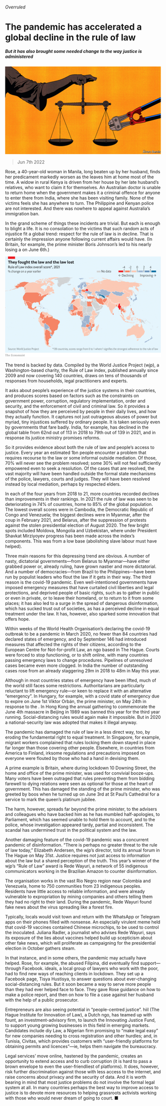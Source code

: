 ###### Overruled

# The pandemic has accelerated a global decline in the rule of law 

##### But it has also brought some needed change to the way justice is administered 

![image](images/20220611_IRD001.jpg) 

> Jun 7th 2022 

Rose, a 40-year-old woman in Manila, long beaten up by her husband, finds her predicament markedly worsen as the  leaves him at home most of the time. A widow in rural Kenya is driven from her house by her late husband’s relatives, who want to claim it for themselves. An Australian doctor is unable to return home when the government makes it a criminal offence for anyone to enter there from India, where she has been visiting family. None of the victims feels she has anywhere to turn. The Philippine and Kenyan police are not interested. And there was nowhere to appeal against Australia’s immigration ban.

In the grand scheme of things these incidents are trivial. But each is enough to blight a life. It is no consolation to the victims that such random acts of injustice fit a global trend: respect for the rule of law is in decline. That is certainly the impression anyone following current affairs would have. (In Britain, for example, the prime minister Boris Johnson’s  led to his nearly losing a  on June 6th.) 

![image](images/20220611_IRM935.png) 


The trend is backed by data. Compiled by the World Justice Project (wjp), a Washington-based charity, the Rule of Law index, published annually since 2009 and now covering 140 countries, draws on tens of thousands of responses from households, legal practitioners and experts. 

It asks about people’s experience of the justice systems in their countries, and produces scores based on factors such as the constraints on government power, corruption, regulatory implementation, order and security, and the enforcement of civil and criminal law. So it provides a snapshot of how they are perceived by people in their daily lives, and how they actually function. It captures not just outrageous abuses of power but myriad, tiny injustices suffered by ordinary people. It is taken seriously even by governments that fare badly. India, for example, has declined in the global table from 62nd out of 113 in 2018 to 79th out of 139 in 2021, and in response its justice ministry promises reforms. 

So it provides evidence about both the rule of law and people’s access to justice. Every year an estimated 1bn people encounter a problem that requires recourse to the law or some informal outside mediation. Of those, 70% will never see the problem resolved; some 30% will not feel sufficiently empowered even to seek a resolution. Of the cases that are resolved, the vast majority will have been handled outside the formal state mechanisms of the police, lawyers, courts and judges. They will have been resolved instead by local mediation, perhaps by respected elders.

In each of the four years from 2018 to 21, more countries recorded declines than improvements in their rankings. In 2021 the rule of law was seen to be deteriorating in 74% of countries, home to 85% of the global population. The lowest overall scores were in Cambodia, the Democratic Republic of Congo and Venezuela; the biggest declines were in Myanmar, after the coup in February 2021, and Belarus, after the suppression of protests against the stolen presidential election of August 2020. The few bright spots included Moldova, Mongolia and Uzbekistan, where under President Shavkat Mirziyoyev progress has been made across the index’s components. This was from a low base (abolishing slave labour must have helped).

Three main reasons for this depressing trend are obvious. A number of nasty, dictatorial governments—from Belarus to Myanmar—have either grabbed power or, already ruling, have grown nastier and more dictatorial. And a number of democracies—from Brazil to the Philippines—have been run by populist leaders who flout the law if it gets in their way. The third reason is the covid-19 pandemic. Even well-intentioned governments have imposed emergency measures that have curtailed civil liberties and legal protections, and deprived people of basic rights, such as to gather in public or even in private, or to leave their homeland, or to return to it from some places; it has also led to a surge in the spread of dangerous disinformation, which has sucked trust out of societies, as has a perceived decline in equal treatment under the law. It has, however, also sparked some innovation that offers hope.

Within weeks of the World Health Organisation’s declaring the covid-19 outbreak to be a pandemic in March 2020, no fewer than 84 countries had declared states of emergency, and by September 146 had introduced measures that affected the rights of their citizens, according to the European Centre for Not-for-profit Law, an ngo based in The Hague. Courts were forced to stop functioning, or to shift online, with many countries passing emergency laws to change procedures. Pipelines of unresolved cases became even more clogged. In India the number of outstanding cases rose from an already staggering 29m in 2018 to 48m in May this year. 

Although in most countries states of emergency have been lifted, much of the world still faces some restrictions. Authoritarians are particularly reluctant to lift emergency rule—or keen to replace it with an alternative “emergency”. In Hungary, for example, with a covid state of emergency due to expire on June 1st Viktor Orbán, the prime minister, on May 24th  in response to the . In Hong Kong the annual gathering to commemorate the June 4th massacre in Beijing in 1989 was banned this year for the third year running. Social-distancing rules would again make it impossible. But in 2020 a national-security law was adopted that makes it illegal anyway.

The pandemic has damaged the rule of law in a less direct way, too, by eroding the fundamental right to equal treatment. In Singapore, for example, migrant workers complained that rules locking them down stayed in place far longer than those covering other people. Elsewhere, in countries from America to Finland, irksome regulations and precautions imposed on everyone were flouted by those who had a hand in devising them. 

A prime example is Britain, where during lockdown 10 Downing Street, the home and office of the prime minister, was used for convivial booze-ups. Many voters have been outraged that rules preventing them from bidding farewell to dying relations were seen as optional for those at the heart of government. This has damaged the standing of the prime minister, who was greeted by boos when he turned up on June 3rd at St Paul’s Cathedral for a service to mark the queen’s platinum jubilee. 

The harm, however, spreads far beyond the prime minister, to the advisers and colleagues who have backed him as he has mumbled half-apologies, to Parliament, which has seemed unable to hold them to account, and to the police, whose investigation appeared tardy, partial and inconsistent. The scandal has undermined trust in the political system and the law.

Another damaging feature of the covid-19 pandemic was a concurrent pandemic of disinformation. “There is perhaps no greater threat to the rule of law today,” Elizabeth Andersen, the wjp’s director, told its annual forum in The Hague on May 31st. Justice requires not just access to information about the law but a shared perception of the truth. This year’s winner of the wjp’s “Rule of Law” award is Rede Wayuri, a network of 55 indigenous communicators working in the Brazilian Amazon to counter disinformation. 

The organisation works in the vast Rio Negro region near Colombia and Venezuela, home to 750 communities from 23 indigenous peoples. Residents have little access to reliable information, and were already vulnerable to expropriation by mining companies and others telling them they had no right to their land. During the pandemic, Rede Wayuri found fake news about the virus spreading like a forest fire. 

Typically, locals would visit town and return with the WhatsApp or Telegram apps on their phones filled with nonsense. An especially virulent meme held that covid-19 vaccines contained Chinese microchips, to be used to control the inoculated. Juliana Radler, a journalist who advises Rede Wayuri, says its exposure of the lies about vaccines helped build up scepticism about other fake news, which will proliferate as campaigning for the presidential election in October gathers steam.

In that instance, and in some others, the pandemic may actually have helped. Rose, for example, the abused Filipina, did eventually find support—through Facebook. ideals, a local group of lawyers who work with the poor, had to find new ways of reaching clients in lockdown. They set up a Facebook page, Tisya Hustisya, to answer questions about ever-changing social-distancing rules. But it soon became a way to serve more people than they had ever helped face to face. They gave Rose guidance on how to make a police report, and then on how to file a case against her husband with the help of a public prosecutor. 

Entrepreneurs are also seeing potential in “people-centred justice”. hiil (The Hague Institute for Innovation of Law), a Dutch ngo, has teamed up with fount, an investment-advisory firm, to launch the Innovating Justice Fund, to support young growing businesses in this field in emerging markets. Candidates include diy Law, a Nigerian firm promising to “make legal easy” for new companies needing to cross registration and other hurdles; and, in Tunisia, Civitas, which provides customers with “user-friendly platforms for obtaining permits and licences”—ie, helps them navigate the bureaucracy.

Legal services’ move online, hastened by the pandemic, creates an opportunity to extend access and to curb corruption (it is hard to pass a brown envelope to even the user-friendliest of platforms). It does, however, risk further discrimination against those with less access to the internet, and raise concerns about privacy and the security of data. And it is worth bearing in mind that most justice problems do not involve the formal legal system at all. In many countries perhaps the best way to improve access to justice is to devote more resources to helping grassroots activists working with those who would never dream of going to court. ■

